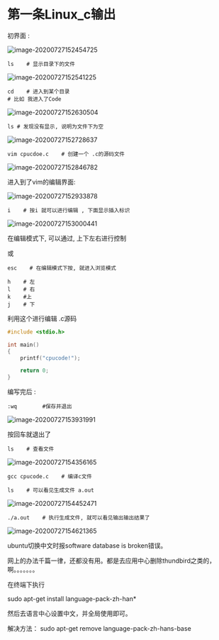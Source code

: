 # 第一条Linux\_c输出

初界面 :

![image-20200727152454725](https://gitee.com/cpu_code/picture_bed/raw/master//20200727152501.png)

```text
ls    # 显示目录下的文件
```

![image-20200727152541225](https://gitee.com/cpu_code/picture_bed/raw/master//20200727152541.png)

```text
cd    # 进入到某个目录
# 比如 我进入了Code
```

![image-20200727152630504](https://gitee.com/cpu_code/picture_bed/raw/master//20200727152630.png)

```text
ls # 发现没有显示, 说明为文件下为空
```

![image-20200727152728637](https://gitee.com/cpu_code/picture_bed/raw/master//20200727152728.png)

```text
vim cpucdoe.c    # 创建一个 .c的源码文件
```

![image-20200727152846782](https://gitee.com/cpu_code/picture_bed/raw/master//20200727152846.png)

进入到了vim的编辑界面:

![image-20200727152933878](https://gitee.com/cpu_code/picture_bed/raw/master//20200727152933.png)

```text
i    # 按i 就可以进行编辑 , 下面显示插入标识
```

![image-20200727153000441](https://gitee.com/cpu_code/picture_bed/raw/master//20200727153000.png)

在编辑模式下, 可以通过, 上下左右进行控制

或

```text
esc    # 在编辑模式下按, 就进入浏览模式
```

```text
h    # 左
l    # 右
k    #上
j    # 下
```

利用这个进行编辑 .c源码

```c
#include <stdio.h>

int main()
{
    printf("cpucode!");

    return 0;
}
```

编写完后 :

```text
:wq        #保存并退出
```

![image-20200727153931991](https://gitee.com/cpu_code/picture_bed/raw/master//20200727153932.png)

按回车就退出了

```text
ls    # 查看文件
```

![image-20200727154356165](https://gitee.com/cpu_code/picture_bed/raw/master//20200727154356.png)

```text
gcc cpucode.c    # 编译c文件
```

```text
ls    # 可以看见生成文件 a.out
```

![image-20200727154452471](https://gitee.com/cpu_code/picture_bed/raw/master//20200727154452.png)

```text
./a.out    # 执行生成文件, 就可以看见输出输出结果了
```

![image-20200727154621365](https://gitee.com/cpu_code/picture_bed/raw/master//20200727154621.png)

ubuntu切换中文时报software database is broken错误。

网上的办法千篇一律，还都没有用。都是去应用中心删除thundbird之类的，啊。。。。。。。

在终端下执行

sudo apt-get install language-pack-zh-han\*

然后去语言中心设置中文，并全局使用即可。

解决方法： sudo apt-get remove language-pack-zh-hans-base

